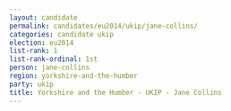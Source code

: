 ```yaml
---
layout: candidate
permalink: candidates/eu2014/ukip/jane-collins/
categories: candidate ukip
election: eu2014
list-rank: 1
list-rank-ordinal: 1st
person: jane-collins
region: yorkshire-and-the-humber
party: ukip
title: Yorkshire and the Humber - UKIP - Jane Collins
---
```


